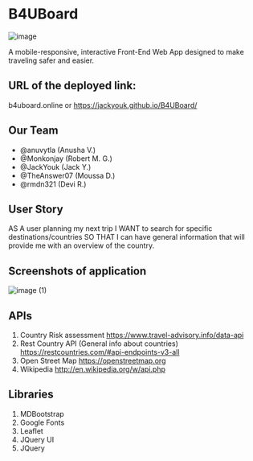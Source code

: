 # B4UBoard
![image](https://user-images.githubusercontent.com/102705118/173204051-6f849087-b930-4887-988c-c4135d91f4f3.png)

A mobile-responsive, interactive Front-End Web App designed to make traveling safer and easier.

## URL of the deployed link:
b4uboard.online or https://jackyouk.github.io/B4UBoard/

## Our Team
* @anuvytla (Anusha V.)
* @Monkonjay (Robert M. G.)
* @JackYouk (Jack Y.)
* @TheAnswer07 (Moussa D.)
* @rmdn321 (Devi R.)

## User Story
AS A user planning my next trip
I WANT to search for specific destinations/countries
SO THAT I can have general information that will provide me with an overview of the country.

## Screenshots of application
![image (1)](https://user-images.githubusercontent.com/102705118/173205795-b7d274fd-0354-4e46-94a3-802edfec7d02.png)


## APIs
1. Country Risk assessment
https://www.travel-advisory.info/data-api
2. Rest Country API (General info about countries)
https://restcountries.com/#api-endpoints-v3-all
3. Open Street Map
https://openstreetmap.org
4. Wikipedia
http://en.wikipedia.org/w/api.php

## Libraries
1. MDBootstrap
2. Google Fonts
3. Leaflet
4. JQuery UI
5. JQuery
